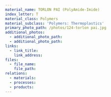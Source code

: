 ```yaml
---
material_name: TORLON PAI (PolyAmide-Imide)
index_letter: T
material_class: Polymers
material_subclass: 'Polymers: Thermoplastics'
primary_photo_path: /photos/124-torlon pai.jpg
additional_photos:
  - additional_photo_path:
  - additional_photo_path:
links:
  - link_title:
    link_address:
files:
  - file_name:
    file_path:
relations:
  - materials:
  - processes:
  - products:
---
```




